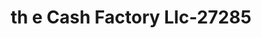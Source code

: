 ---
f_zip-code: 38549
f_state-code: TN
title: th e Cash Factory Llc-27285
f_phone: 931-864-7588
f_city-only: Byrdstown
f_address: 115 Industrial Dr Byrdstown
f_location-unique-id: '27285'
slug: th-e-cash-factory-llc-27285
updated-on: '2024-05-30T13:46:58.046Z'
created-on: '2024-05-30T13:36:59.803Z'
published-on: '2024-05-30T13:54:32.469Z'
f_city-state: cms/city/byrdstown-tn.md
f_company: cms/company/th-e-cash-factory-llc.md
f_state: cms/state/tennessee.md
layout: '[payday-loan].html'
tags: payday-loan
---
